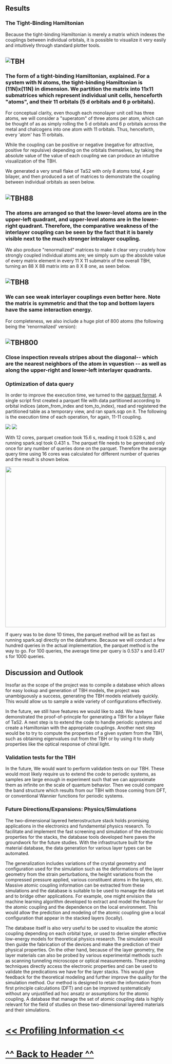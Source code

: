
## Results

### The Tight-Binding Hamiltonian

Because the tight-binding Hamiltonian is merely a matrix which indexes the couplings between individual orbitals, it is possible to visualize it very easily and intuitively through standard plotter tools. 

## ![TBH](figures/TBH_Form.png)
### The form of a tight-binding Hamiltonian, explained. For a system with N atoms, the tight-binding Hamiltonian is (11N)x(11N) in dimension. We partition the matrix into 11x11 submatrices which represent individual unit cells, henceforth "atoms", and their 11 orbitals (5 d orbitals and 6 p orbitals).

For conceptual clarity, even though each monolayer unit cell has three atoms, we will consider a "superatom" of three atoms per atom, which can be thought of as as simply rolling the 5 d orbitals and 6 p orbitals across the metal and chalcogens into one atom with 11 orbitals. Thus, henceforth, every 'atom' has 11 orbitals.

While the coupling can be positive or negative (negative for attractive, positive for repulsive) depending on the orbitals themselves, by taking the absolute value of the value of each coupling we can produce an intuitive visualization of the TBH. 

We generated a very small flake of TaS2 with only 8 atoms total, 4 per bilayer, and then produced a set of matrices to demonstrate the coupling between individual orbitals as seen below.

## ![TBH88](figures/88x88.png)
### The atoms are arranged so that the lower-level atoms are in the upper-left quadrant, and upper-level atoms are in the lower-right quadrant. Therefore, the comparative weakness of the interlayer coupling can be seen by the fact that it is barely visible next to the much stronger intralayer coupling.

We also produce "renormalized"  matrices to make it clear very crudely how strongly coupled individual atoms are; we simply sum up the absolute value of every matrix element in every 11 X 11 submatrix of the overall TBH, turning an 88 X 88 matrix into an 8 X 8 one, as seen below.

## ![TBH8](figures/8x8.png)
### We can see weak interlayer couplings even better here. Note the matrix is symmetric and that the top and bottom layers have the same interaction energy.

For completeness, we also include a huge plot of 800 atoms (the following being the 'renormalized' version):

## ![TBH800](figures/800x800.png)
### Close inspection reveals stripes about the diagonal-- which are the nearest neighbors of the atom in vquestion -- as well as along the upper-right and lower-left interlayer quadrants.

### Optimization of data query

In order to improve the execution time, we turned to the [parquet format](https://spark.apache.org/docs/latest/sql-programming-guide.html#parquet-files). A single script first created a parquet file with data partitioned according to orbital indices (atom_from_index and tom_to_index), read and registered the partitioned table as a temporary view, and ran spark.sqp on it. The following is the execution time of each operation, for again, 11-11 coupling. 

<img src="figures/m4.4xlarge2.png">
<img src="figures/m4.4xlarge_table.png">

With 12 cores, parquet creation took 15.6 s, reading it took 0.528 s, and running spark.sql took 0.431 s. The parquet file needs to be generated only once for any number of queries done on the parquet. Therefore the average query time using 16 cores was calculated for different number of queries and the result is shown below. 

<img src="figures/Superior_parquet.png" width="500">

If query was to be done 10 times, the parquet method will be as fast as running spark.sql directly on the dataframe. Because we will conduct a few hundred queries in the actual implementation, the parquet method is the way to go. For 100 queries, the average time per query is 0.537 s and 0.417 s for 1000 queries. 


## Discussion and Outlook

Insofar as the scope of the project was to compile a database which allows for easy lookup and generation of TBH models, the project was unambiguously a success, generating the TBH models relatively quickly. This would allow us to sample a wide variety of configurations effectively.

In the future, we still have features we would like to add. We have demonstrated the proof-of-princple for generating a TBH for a bilayer flake of TaS2. A next step is to extend the code to handle periodic systems and create a Hamiltonian with the appropriate couplings. Another next step would be to try to compute the properties of a given system from the TBH, such as obtaining eigenvalues out from the TBH or by using it to study properties like the optical response of chiral light.

### Validation tests for the TBH
In the future, We would want to perform validation tests on our TBH. These would most likely require us to extend the code to periodic systems, as samples are large enough in experiment such that we can approximate them as infinite on the scale of quantum behavior. Then we could compare the band structure which results from our TBH with those coming from DFT, or conventional Wannier functions for periodic systems.

### Future Directions/Expansions: Physics/Simulations
The two-dimensional layered heterostructure stack holds promising applications in the electronics and fundamental physics research. To facilitate and implement the fast screening and simulation of the electronic properties for the stacks, the database tools developed here paves the groundwork for the future studies. With the infrastructure built for the material database, the data generation for various layer types can be automated. 

The generalization includes variations of the crystal geometry and configuration used for the simulation such as the deformations of the layer geometry from the strain perturbations, the height variations from the compressed pressure applied, various constituent atoms in the layers, etc. Massive atomic coupling information can be extracted from these simulations and the database is suitable to be used to manage the data set and to bridge other applications. For example, one might envision the machine learning algorithm developed to extract and model the feature for the atomic coupling and the dependence on the local environment. This would allow the prediction and modeling of the atomic coupling give a local configuration that appear in the stacked layers (locally). 


The database itself is also very useful to be used to visualize the atomic coupling depending on each orbital type, or used to derive simpler effective low-energy models for theoretical physics research. The simulation would then guide the fabrication of the devices and make the prediction of their physical properties. On the other hand, because of the layer geometry, the layer materials can also be probed by various experimental methods such as scanning tunneling microscope or optical measurements. These probing techniques directly access the electronic properties and can be used to validate the predications we have for the layer stacks. This would give feedback for the theoretical modeling and further improve the quality for the simulation method. Our method is designed to retain the information from first principle calculations (DFT) and can be improved systematically without any unjustified ad hoc ansatz or assumptions for the atomic coupling. A database that manage the set of atomic coupling data is highly relevant for the field of studies on these two-dimensional layered materials and their simulations. 

# [<< Profiling Information <<](https://stevetorr.github.io/wannier_shift/profile)
# [ ^^ Back to Header ^^ ](https://stevetorr.github.io/wannier_shift/header)

